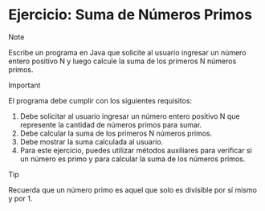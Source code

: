 # **Ejercicio: Suma de Números Primos**

> [!NOTE]
> Escribe un programa en Java que solicite al usuario ingresar un número entero positivo N y luego calcule la suma de los primeros N números primos.

> [!IMPORTANT]
> El programa debe cumplir con los siguientes requisitos:
>
> 1. Debe solicitar al usuario ingresar un número entero positivo N que represente la cantidad de números primos para sumar.
> 2. Debe calcular la suma de los primeros N números primos.
> 3. Debe mostrar la suma calculada al usuario.
> 4. Para este ejercicio, puedes utilizar métodos auxiliares para verificar si un número es primo y para calcular la suma de los números primos.

> [!TIP]
> Recuerda que un número primo es aquel que solo es divisible por sí mismo y por 1.
